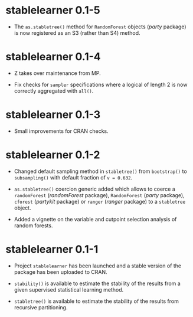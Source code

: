 # stablelearner 0.1-5

* The `as.stabletree()` method for `RandomForest` objects (_party_ package)
  is now registered as an S3 (rather than S4) method.


# stablelearner 0.1-4

* Z takes over maintenance from MP.

* Fix checks for `sampler` specifications where a logical of length 2 is
  now correctly aggregated with `all()`.


# stablelearner 0.1-3

* Small improvements for CRAN checks.


# stablelearner 0.1-2

* Changed default sampling method in `stabletree()` from `bootstrap()` to
  `subsampling()` with default fraction of `v = 0.632`.

* `as.stabletree()` coercion generic added which allows to coerce a
  `randomForest` (_randomForest_ package), `RandomForest` (_party_ package), 
  `cforest` (_partykit_ package) or `ranger` (_ranger_ package) to a
  `stabletree` object.

* Added a vignette on the variable and cutpoint selection analysis of
  random forests.


# stablelearner 0.1-1

* Project `stablelearner` has been launched and a stable version of the 
  package has been uploaded to CRAN.

* `stability()` is available to estimate the stability of the results
  from a given supervised statistical learning method.

* `stabletree()` is available to estimate the stability of the results
  from recursive partitioning.
